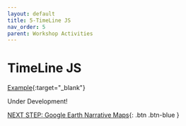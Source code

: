 ```yaml
---
layout: default
title: 5-TimeLine JS
nav_order: 5
parent: Workshop Activities
---
```

# TimeLine JS
[Example](https://goo.gl/rJFHyw){:target="_blank"}

Under Development!<br>

[NEXT STEP: Google Earth Narrative Maps](google-narrative-maps.html){: .btn .btn-blue }
